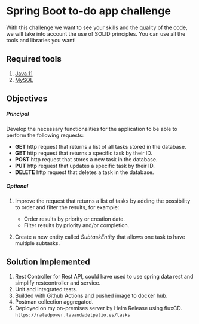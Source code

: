 # Spring Boot to-do app challenge

With this challenge we want to see your skills and the quality of the code, we will take into account the use of SOLID principles. You can use all the tools and libraries you want!


## Required tools

1. [Java 11](https://adoptopenjdk.net/)
2. [MySQL](https://dev.mysql.com/downloads/mysql/)

## Objectives

##### Principal

Develop the necessary functionalities for the application to be able to perform the following requests:

- **GET** http request that returns a list of all tasks stored in the database.
- **GET** http request that returns a specific task by their ID.
- **POST** http request that stores a new task in the database.
- **PUT** http request that updates a specific task by their ID.
- **DELETE** http request that deletes a task in the database.

##### Optional

1. Improve the request that returns a list of tasks by adding the possibility to order and filter the results, for example:

    - Order results by priority or creation date.
    - Filter results by priority and/or completion.
    
2. Create a new entity called *SubtaskEntity* that allows one task to have multiple subtasks.


## Solution Implemented
1. Rest Controller for Rest API, could have used to use spring data rest and simplify restcontroller and service.
2. Unit and integrated tests.
3. Builded with Github Actions and pushed image to docker hub.
4. Postman collection aggregated.
5. Deployed on my on-premises server by Helm Release using fluxCD. `https://ratedpower.lavandadelpatio.es/tasks`